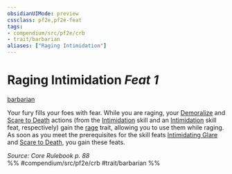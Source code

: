```yaml
---
obsidianUIMode: preview
cssclass: pf2e,pf2e-feat
tags:
- compendium/src/pf2e/crb
- trait/barbarian
aliases: ["Raging Intimidation"]
---
```

# Raging Intimidation  *Feat 1*  
[barbarian](rules/traits/barbarian.md "Barbarian Class Trait")  


Your fury fills your foes with fear. While you are raging, your [Demoralize](rules/actions/demoralize.md) and [Scare to Death](compendium/feats/scare-to-death.md) actions (from the [Intimidation](compendium/skills.md#Intimidation) skill and an [Intimidation](compendium/skills.md#Intimidation) skill feat, respectively) gain the [rage](rules/traits/rage.md "Rage Combat Trait") trait, allowing you to use them while raging. As soon as you meet the prerequisites for the skill feats [Intimidating Glare](compendium/feats/intimidating-glare.md) and [Scare to Death](compendium/feats/scare-to-death.md), you gain these feats.

*Source: Core Rulebook p. 88*  
%% #compendium/src/pf2e/crb #trait/barbarian %%